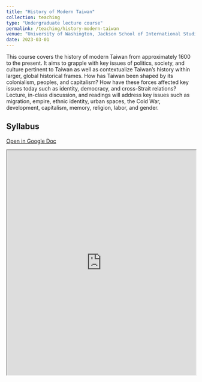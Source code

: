 ```yaml
---
title: "History of Modern Taiwan"
collection: teaching
type: "Undergraduate lecture course"
permalink: /teaching/history-modern-taiwan
venue: "University of Washington, Jackson School of International Studies and History"
date: 2023-03-01
---
```

This course covers the history of modern Taiwan from approximately 1600 to the present.  It aims to grapple with key issues of politics, society, and culture pertinent to Taiwan as well as contextualize Taiwan’s history within larger, global historical frames.  How has Taiwan been shaped by its colonialism, peoples, and capitalism?  How have these forces affected key issues today such as identity, democracy, and cross-Strait relations?  Lecture, in-class discussion, and readings will address key issues such as migration, empire, ethnic identity, urban spaces, the Cold War, development, capitalism, memory, religion, labor, and gender. 

## Syllabus

[Open in Google Doc](https://docs.google.com/document/d/e/2PACX-1vSf-8JZclJtajI0SxB-WCzcxQtaBG58r6rkmCpAa6zAWKoc66VAHSLhlatlaEJq0w/pub)

<iframe width="100%" height="600" src="https://docs.google.com/document/d/e/2PACX-1vSf-8JZclJtajI0SxB-WCzcxQtaBG58r6rkmCpAa6zAWKoc66VAHSLhlatlaEJq0w/pub?embedded=true"></iframe>